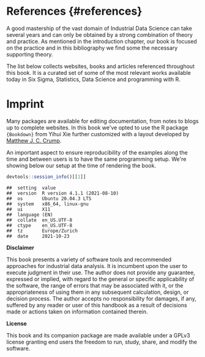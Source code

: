
# References {#references}

A good mastership of the vast domain of Industrial Data Science can take several years and can only be obtained by a strong combination of theory and practice. As mentioned in the introduction chapter, our book is focused on the practice and in this bibliography we find some the necessary supporting theory. 

The list below collects websites, books and articles referenced throughout this book. It is a curated set of some of the most relevant works available today in Six Sigma, Statistics, Data Science and programming with R.



<div id="refs"></div>

# Imprint

Many packages are available for editing documentation, from notes to blogs up to complete websites. In this book we've opted to use the R package `{Bookdown}` from Yihui Xie further customized with a layout developed by [Matthew J. C. Crump](https://community.rstudio.com/t/bookdown-contest-submission-gitbook-style-tufte-style-for-web-book/11666). 

An important aspect to ensure reproducibility of the examples along the time and between users is to have the same programming setup. We're showing below our setup at the time of rendering the book. 


```r
devtools::session_info()[[1]]
```

```
##  setting  value                       
##  version  R version 4.1.1 (2021-08-10)
##  os       Ubuntu 20.04.3 LTS          
##  system   x86_64, linux-gnu           
##  ui       X11                         
##  language (EN)                        
##  collate  en_US.UTF-8                 
##  ctype    en_US.UTF-8                 
##  tz       Europe/Zurich               
##  date     2021-10-23
```

**Disclaimer**

This book presents a variety of software tools and recommended approaches for industrial data analysis. It is incumbent upon the user to execute judgment in their use. The author does not provide any guarantee, expressed or implied, with regard to the general or specific applicability of the software, the range of errors that may be associated with it, or the appropriateness of using them in any subsequent calculation, design, or decision process. The author accepts no responsibility for damages, if any, suffered by any reader or user of this handbook as a result of decisions made or actions taken on information contained therein.

**License**

This book and its companion package are made available under a GPLv3 license granting end users the freedom to run, study, share, and modify the software.



